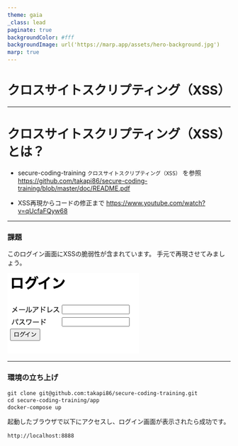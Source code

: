```yaml
---
theme: gaia
_class: lead
paginate: true
backgroundColor: #fff
backgroundImage: url('https://marp.app/assets/hero-background.jpg')
marp: true
---
```


# クロスサイトスクリプティング（XSS）

---

# クロスサイトスクリプティング（XSS）とは？

* secure-coding-training `クロスサイトスクリプティング（XSS）` を参照
https://github.com/takapi86/secure-coding-training/blob/master/doc/README.pdf

* XSS再現からコードの修正まで
https://www.youtube.com/watch?v=qUcfaFQyw68

---

### 課題

このログイン画面にXSSの脆弱性が含まれています。
手元で再現させてみましょう。

![](./image/part4_1.png)

---

### 環境の立ち上げ

```
git clone git@github.com:takapi86/secure-coding-training.git
cd secure-coding-training/app
docker-compose up
```

起動したブラウザで以下にアクセスし、ログイン画面が表示されたら成功です。

```
http://localhost:8888
```
